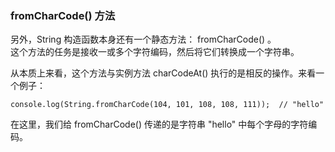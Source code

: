 ### fromCharCode() 方法

另外，String 构造函数本身还有一个静态方法： fromCharCode() 。  
这个方法的任务是接收一或多个字符编码，然后将它们转换成一个字符串。  

从本质上来看，这个方法与实例方法 charCodeAt() 执行的是相反的操作。来看一个例子：
     
	console.log(String.fromCharCode(104, 101, 108, 108, 111));  // "hello"

在这里，我们给 fromCharCode() 传递的是字符串 "hello" 中每个字母的字符编码。 


